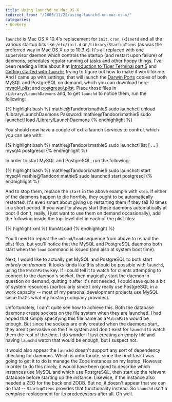 ```yaml
---
title: Using launchd on Mac OS X
redirect_from: "/2005/11/22/using-launchd-on-mac-os-x/"
categories:
- Geekery
---
```

`launchd` is Mac OS X 10.4's replacement for `init`, `cron`, (`x`)`inetd` and all the various startup bits like `/etc/init.d` or `/Library/StartupItems` (as was the preferred way in Mac OS X up to 10.3.x).  It's all replaced with one supervisor daemon which controls the startup (and restart upon failure) of daemons, schedules regular running of tasks and other hoopy things.  I've been reading a little about it at [Introduction to Tiger Terminal part 5](http://www.macdevcenter.com/lpt/a/6332) and <a href="http://developer.apple.com/macosx/launchd.html">Getting started with `launchd`</a> trying to figure out how to make it work for me.  And I came up with settings, that will launch the [Darwin Ports](http://www.darwinports.com/) copies of both MySQL and PostgreSQL on demand, which you can download here: [mysql4.plist](http://woss.name/dist/mysql4.plist) and [postgresql.plist](http://woss.name/dist/postgresql.plist).  Place those files in `/Library/LaunchDaemons` and, to get `launchd` to notice them, run the following:

{% highlight bash %}
mathie@Tandoori:mathie$ sudo launchctl unload /Library/LaunchDaemons
Password:
mathie@Tandoori:mathie$ sudo launchctl load /Library/LaunchDaemons
{% endhighlight %}

You should now have a couple of extra launch services to control, which you can see with:

{% highlight bash %}
mathie@Tandoori:mathie$ sudo launchctl list
[ ... ]
mysql4
postgresql
{% endhighlight %}

In order to start MySQL and PostgreSQL, run the following:

{% highlight bash %}
mathie@Tandoori:mathie$ sudo launchctl start mysql4
mathie@Tandoori:mathie$ sudo launchctl start postgresql
{% endhighlight %}

And to stop them, replace the `start` in the above example with `stop`.  If either of the daemons happen to die horribly, they ought to be automatically restarted.  It's even smart about giving up restarting them if they fail 10 times in a short period.  If you want to always start these daemons automatically at boot (I don't, really, I just want to use them on demand occasionally), add the following inside the top-level dict in each of the plist files:

{% highlight xml %}
<key>RunAtLoad</key>
<true/>
{% endhighlight %}

You'll need to repeat the `unload`/`load` sequence from above to reload the plist files, but you'll notice that the MySQL and PostgreSQL daemons both start when the `load` command is issued (and also at system boot time).

Next, I would like to actually get MySQL and PostgreSQL to both start *entirely on demand*.  It looks kinda like this should be possible with `launchd`, using the `WatchPaths` key.  If I could tell it to watch for clients attempting to connect to the daemon's socket, then magically start the daemon in question on demand, quitting it after it's not needed, I could save quite a bit of system resources (particularly since I only really use PostgreSQL in a work capacity -- most of my personal development projects use MySQL since that's what my hosting company provides).

Unfortunately, I can't quite see how to achieve this.  Both the database daemons create sockets on the file system when they are launched.  I had hoped that simply specifying this file name as a `WatchPath` would be enough.  But since the sockets are only created when the daemons start, they aren't pervasive on the file system and don't exist for `launchd` to watch them the rest of the time.  I do wonder if just creating an empty file and having `launchd` watch that would be enough, but I suspect not.

It would also appear the `launchd` doesn't support any sort of dependency checking for daemons.  Which is unfortunate, since the next task I was going to get it to do is manage the Zope instances on my laptop.  However, in order to do this nicely, it would have been good to describe which instances use MySQL and which use PostgreSQL, then start up the relevant database before starting up the instance.  Likewise, if the instance also needed a ZEO for the back end ZODB.  But no, it doesn't appear that we can do that -- `StartupItems` provides that functionality instead.  So `launchd` isn't a *complete* replacement for its predecessors after all.  Oh well.
